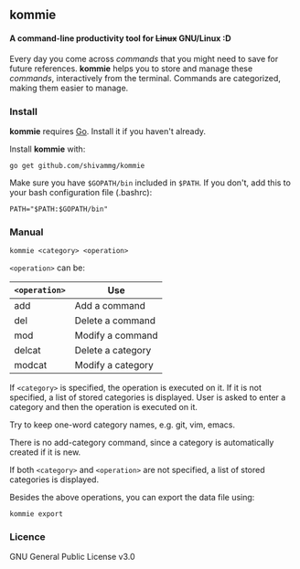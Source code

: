 ## kommie

#### A command-line productivity tool for <del>Linux</del> GNU/Linux :D

Every day you come across *commands* that you might need to save for future references. **kommie** helps you to store and manage these *commands*, interactively from the terminal. Commands are categorized, making them easier to manage.

### Install

**kommie** requires [Go](https://golang.org/dl/). Install it if you haven't already.

Install **kommie** with:

```
go get github.com/shivammg/kommie
```

Make sure you have `$GOPATH/bin` included in `$PATH`. If you don't, add this to your bash configuration file (.bashrc):

	PATH="$PATH:$GOPATH/bin"

### Manual

	kommie <category> <operation>

`<operation>` can be:

`<operation>` | Use
--- | ---
add | Add a command
del | Delete a command
mod | Modify a command
delcat | Delete a category
modcat | Modify a category

If `<category>` is specified, the operation is executed on it. If it is not specified, a list of stored categories is displayed. User is asked to enter a category and then the operation is executed on it.

Try to keep one-word category names, e.g. git, vim, emacs.

There is no add-category command, since a category is automatically created if it is new.

If both `<category>` and `<operation>` are not specified, a list of stored categories is displayed.

Besides the above operations, you can export the data file using:

	kommie export


### Licence

GNU General Public License v3.0

